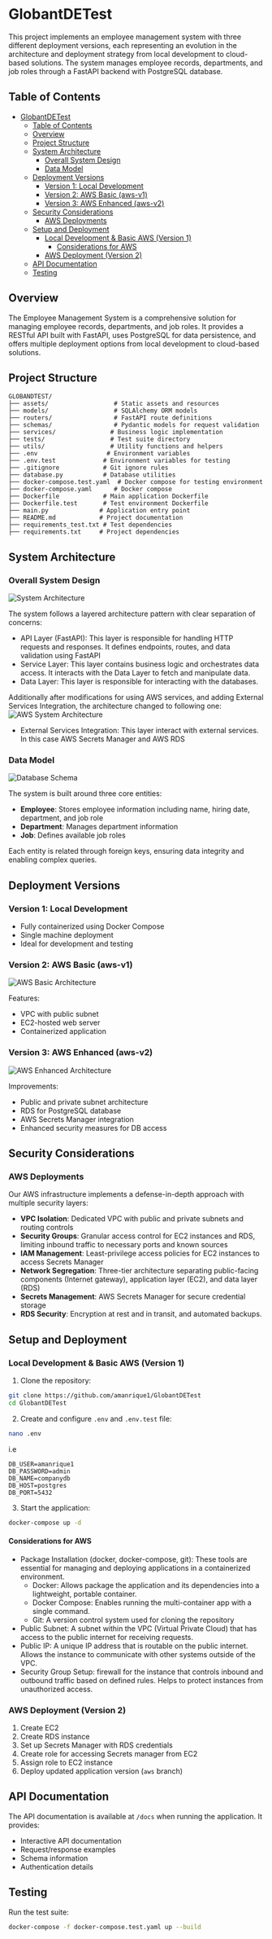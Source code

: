 # GlobantDETest

This project implements an employee management system with three different deployment versions, each representing an evolution in the architecture and deployment strategy from local development to cloud-based solutions. The system manages employee records, departments, and job roles through a FastAPI backend with PostgreSQL database.

## Table of Contents
- [GlobantDETest](#globantdetest)
  - [Table of Contents](#table-of-contents)
  - [Overview](#overview)
  - [Project Structure](#project-structure)
  - [System Architecture](#system-architecture)
    - [Overall System Design](#overall-system-design)
    - [Data Model](#data-model)
  - [Deployment Versions](#deployment-versions)
    - [Version 1: Local Development](#version-1-local-development)
    - [Version 2: AWS Basic (aws-v1)](#version-2-aws-basic-aws-v1)
    - [Version 3: AWS Enhanced (aws-v2)](#version-3-aws-enhanced-aws-v2)
  - [Security Considerations](#security-considerations)
    - [AWS Deployments](#aws-deployments)
  - [Setup and Deployment](#setup-and-deployment)
    - [Local Development \& Basic AWS (Version 1)](#local-development--basic-aws-version-1)
      - [Considerations for AWS](#considerations-for-aws)
    - [AWS Deployment (Version 2)](#aws-deployment-version-2)
  - [API Documentation](#api-documentation)
  - [Testing](#testing)

## Overview

The Employee Management System is a comprehensive solution for managing employee records, departments, and job roles. It provides a RESTful API built with FastAPI, uses PostgreSQL for data persistence, and offers multiple deployment options from local development to cloud-based solutions.

## Project Structure

```
GLOBANDTEST/
├── assets/                  # Static assets and resources
├── models/                  # SQLAlchemy ORM models
├── routers/                 # FastAPI route definitions
├── schemas/                 # Pydantic models for request validation
├── services/               # Business logic implementation
├── tests/                  # Test suite directory
├── utils/                  # Utility functions and helpers
├── .env                   # Environment variables
├── .env.test             # Environment variables for testing
├── .gitignore            # Git ignore rules
├── database.py           # Database utilities
├── docker-compose.test.yaml  # Docker compose for testing environment
├── docker-compose.yaml      # Docker compose
├── Dockerfile            # Main application Dockerfile
├── Dockerfile.test       # Test environment Dockerfile
├── main.py              # Application entry point
├── README.md            # Project documentation
├── requirements_test.txt # Test dependencies
├── requirements.txt     # Project dependencies
```

## System Architecture

### Overall System Design
![System Architecture](assets/project.png)

The system follows a layered architecture pattern with clear separation of concerns:
- API Layer (FastAPI): This layer is responsible for handling HTTP requests and responses. It defines endpoints, routes, and data validation using FastAPI
- Service Layer: This layer contains business logic and orchestrates data access. It interacts with the Data Layer to fetch and manipulate data.
- Data Layer: This layer is responsible for interacting with the databases.

Additionally after modifications for using AWS services, and adding External Services Integration, the architecture changed to following one:
![AWS System Architecture](assets/aws-project.png)
- External Services Integration: This layer interact with external services. In this case AWS Secrets Manager and AWS RDS

### Data Model
![Database Schema](assets/er_diagram.png)

The system is built around three core entities:
- **Employee**: Stores employee information including name, hiring date, department, and job role
- **Department**: Manages department information
- **Job**: Defines available job roles

Each entity is related through foreign keys, ensuring data integrity and enabling complex queries.

## Deployment Versions

### Version 1: Local Development
- Fully containerized using Docker Compose
- Single machine deployment
- Ideal for development and testing

### Version 2: AWS Basic (aws-v1)
![AWS Basic Architecture](assets/aws-v1.png)

Features:
- VPC with public subnet
- EC2-hosted web server
- Containerized application

### Version 3: AWS Enhanced (aws-v2)
![AWS Enhanced Architecture](assets/aws-v2.png)

Improvements:
- Public and private subnet architecture
- RDS for PostgreSQL database
- AWS Secrets Manager integration
- Enhanced security measures for DB access

## Security Considerations

### AWS Deployments
Our AWS infrastructure implements a defense-in-depth approach with multiple security layers:

- **VPC Isolation**: Dedicated VPC with public and private subnets and routing controls
- **Security Groups**: Granular access control for EC2 instances and RDS, limiting inbound traffic to necessary ports and known sources
- **IAM Management**: Least-privilege access policies for EC2 instances to access Secrets Manager
- **Network Segregation**: Three-tier architecture separating public-facing components (Internet gateway), application layer (EC2), and data layer (RDS)
- **Secrets Management**: AWS Secrets Manager for secure credential storage
- **RDS Security**: Encryption at rest and in transit, and automated backups.

## Setup and Deployment

### Local Development & Basic AWS (Version 1)
1. Clone the repository:
```bash
git clone https://github.com/amanrique1/GlobantDETest
cd GlobantDETest
```

2. Create and configure `.env` and `.env.test` file:
```bash
nano .env
```
i.e
```
DB_USER=amanrique1
DB_PASSWORD=admin
DB_NAME=companydb
DB_HOST=postgres
DB_PORT=5432
```

3. Start the application:
```bash
docker-compose up -d
```

#### Considerations for AWS
- Package Installation (docker, docker-compose, git): These tools are essential for managing and deploying applications in a containerized environment.
  - Docker: Allows package the application and its dependencies into a lightweight, portable container.
  - Docker Compose: Enables running the multi-container app with a single command.
  - Git: A version control system used for cloning the repository
- Public Subnet: A subnet within the VPC (Virtual Private Cloud) that has access to the public internet for receiving requests.
- Public IP: A unique IP address that is routable on the public internet. Allows the instance to communicate with other systems outside of the VPC.
- Security Group Setup: firewall for the instance that controls inbound and outbound traffic based on defined rules. Helps to protect instances from unauthorized access.

### AWS Deployment (Version 2)
1. Create EC2
2. Create RDS instance
3. Set up Secrets Manager with RDS credentials
4. Create role for accessing Secrets manager from EC2
5. Assign role to EC2 instance
6. Deploy updated application version (`aws` branch)

## API Documentation

The API documentation is available at `/docs` when running the application. It provides:
- Interactive API documentation
- Request/response examples
- Schema information
- Authentication details

## Testing

Run the test suite:
```bash
docker-compose -f docker-compose.test.yaml up --build
```

